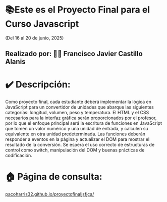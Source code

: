 # 📚**Este es el Proyecto Final para el Curso Javascript**
(Del 16 al 20 de junio, 2025)  
## Realizado por: 👨‍💻 Francisco Javier Castillo Alanis
# ✔️ **Descripción**:
Como proyecto final, cada estudiante deberá implementar la lógica en JavaScript para un convertidor de unidades que abarque las siguientes categorías: longitud, volumen, peso y temperatura. El HTML y el CSS necesarios para la interfaz gráfica serán proporcionados por el profesor, por lo que el enfoque principal será la escritura de funciones en JavaScript que tomen un valor numérico y una unidad de entrada, y calculen su equivalente en otra unidad predeterminada. Las funciones deberán responder a eventos en la página y actualizar el DOM para mostrar el resultado de la conversión. Se espera el uso correcto de estructuras de control como switch, manipulación del DOM y buenas prácticas de codificación.
#
# 🏠 **Página de consulta:**
[pacoharris32.github.io/proyectofinaljsfjca/](url)
